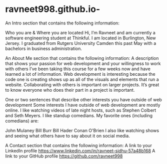# ravneet998.github.io-
An Intro section that contains the following information:

Who you are & Where you are located
Hi, I’m Ravneet and am currently a software engineering student at Thinkful. I am located in Burlington, New Jersey. I graduated from Rutgers University Camden this past May with a bachelors in business administration.

An About Me section that contains the following information:
A description that shows your passion for web development and your willingness to work with others
I’ve been taking this course for a few weeks now and have learned a lot of information. Web development is interesting because the code one is creating shows up as all of the visuals and elements that run a website. Collaborating with others is important on larger projects. It’s great to know everyone who does their part in a project is important.

One or two sentences that describe other interests you have outside of web development
Some interests I have outside of web development are mostly online. I like watching videos of late night hosts, such as Stephen Colbert and Seth Meyers. I like standup comedians. My favorite ones (including comedians) are:

John Mulaney
Bill Burr
Bill Hader
Conan O'Brien
I also like watching shows and seeing what others have to say about it on social media.


A Contact section that contains the following information:
A link to your LinkedIn profile
https://www.linkedin.com/in/ravneet-sidhu-57a48b168
A link to your GitHub profile
https://github.com/ravneet998

